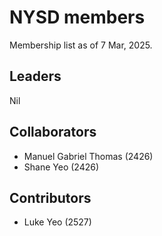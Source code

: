 # NYSD members

Membership list as of 7 Mar, 2025.

## Leaders

Nil

## Collaborators
- Manuel Gabriel Thomas (2426)
- Shane Yeo (2426)

## Contributors

- Luke Yeo (2527)
